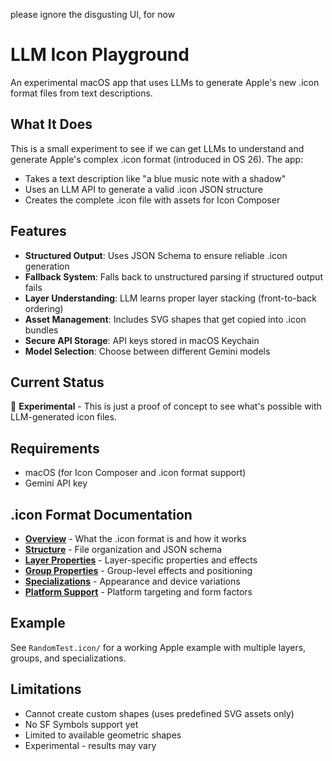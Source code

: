 please ignore the disgusting UI, for now

# LLM Icon Playground

An experimental macOS app that uses LLMs to generate Apple's new .icon format files from text descriptions.

## What It Does

This is a small experiment to see if we can get LLMs to understand and generate Apple's complex .icon format (introduced in OS 26). The app:

- Takes a text description like "a blue music note with a shadow"
- Uses an LLM API to generate a valid .icon JSON structure
- Creates the complete .icon file with assets for Icon Composer

## Features

- **Structured Output**: Uses JSON Schema to ensure reliable .icon generation
- **Fallback System**: Falls back to unstructured parsing if structured output fails
- **Layer Understanding**: LLM learns proper layer stacking (front-to-back ordering)
- **Asset Management**: Includes SVG shapes that get copied into .icon bundles
- **Secure API Storage**: API keys stored in macOS Keychain
- **Model Selection**: Choose between different Gemini models

## Current Status

🧪 **Experimental** - This is just a proof of concept to see what's possible with LLM-generated icon files.

## Requirements

- macOS (for Icon Composer and .icon format support)
- Gemini API key

## .icon Format Documentation

- [**Overview**](docs/icon-format-overview.md) - What the .icon format is and how it works
- [**Structure**](docs/icon-format-structure.md) - File organization and JSON schema  
- [**Layer Properties**](docs/layer-properties.md) - Layer-specific properties and effects
- [**Group Properties**](docs/group-properties.md) - Group-level effects and positioning
- [**Specializations**](docs/specializations.md) - Appearance and device variations
- [**Platform Support**](docs/platform-support.md) - Platform targeting and form factors

## Example

See `RandomTest.icon/` for a working Apple example with multiple layers, groups, and specializations.

## Limitations

- Cannot create custom shapes (uses predefined SVG assets only)
- No SF Symbols support yet
- Limited to available geometric shapes
- Experimental - results may vary